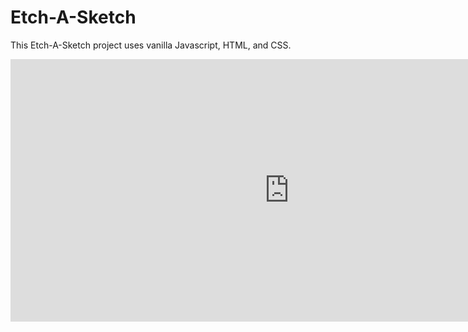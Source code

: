 # Etch-A-Sketch

This Etch-A-Sketch project uses vanilla Javascript, HTML, and CSS.

<iframe width="892" height="420" src="https://www.youtube.com/embed/olgtiEjygLI" title="Etch-A-Sketch" frameborder="0" allow="accelerometer; autoplay; clipboard-write; encrypted-media; gyroscope; picture-in-picture" allowfullscreen></iframe>